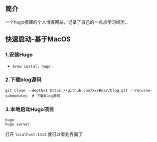 ## 简介
一个hugo搭建的个人博客网站，记录了自己的一点点学习经历...

## 快速启动-基于MacOS

### 1.安装Hugo
+ `brew install hugo`

### 2.下载blog源码

```git
git clone --depth=1 https://github.com/xxrBear/blog.git --recurse-submodules  # 下载blog源码
```

### 3.本地启动Hugo项目
```shell
hugo
hugo server
```

打开 `localhost:1313` 就可以看到界面了
